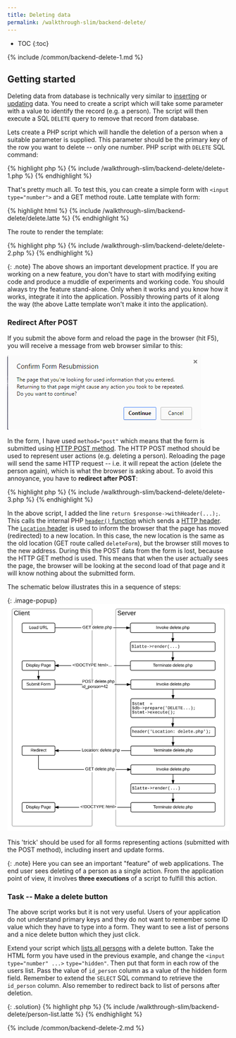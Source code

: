 ```yaml
---
title: Deleting data
permalink: /walkthrough-slim/backend-delete/
---
```


* TOC
{:toc}

{% include /common/backend-delete-1.md %}

## Getting started
Deleting data from database is technically very similar to [inserting](/walkthrough/backend-insert/) or
[updating](/walkthrough/backend-update/) data. You need to create a script which will
take some parameter with a value to identify the record (e.g. a person). The script will then
execute a SQL `DELETE` query to remove that record from database.

Lets create a PHP script which will handle the deletion of a person when a suitable
parameter is supplied. This parameter should be the primary key of the row you want to delete -- only
one number. PHP script with `DELETE` SQL command:

{% highlight php %}
{% include /walkthrough-slim/backend-delete/delete-1.php %}
{% endhighlight %}

That's pretty much all. To test this, you can create a simple form with `<input type="number">` and
a GET method route. Latte template with form:

{% highlight html %}
{% include /walkthrough-slim/backend-delete/delete.latte %}
{% endhighlight %}

The route to render the template:

{% highlight php %}
{% include /walkthrough-slim/backend-delete/delete-2.php %}
{% endhighlight %}

{: .note}
The above shows an important development practice. If you are working on a new feature, you don't have to
start with modifying exiting code and produce a muddle of experiments and working code. You should
always try the feature stand-alone. Only when it works and you know how it works, integrate it into the
application. Possibly throwing parts of it along the way (the above Latte template won't make it into
the application).

### Redirect After POST
If you submit the above form and reload the page in the browser (hit F5), you will receive a message from web browser
similar to this:

![Screenshot - Browser Reload](/common/backend-delete/reload.png)

In the form, I have used `method="post"` which means that the form is submitted using [HTTP POST method](todo).
The HTTP POST method should be used to represent user actions (e.g. deleting a person). Reloading the
page will send the same HTTP request -- i.e. it will repeat the action (delete the person again), which is what the browser
is asking about. To avoid this annoyance, you have to **redirect after POST**:

{% highlight php %}
{% include /walkthrough-slim/backend-delete/delete-3.php %}
{% endhighlight %}

In the above script, I added the line `return $response->withHeader(...);`. This calls the internal PHP
[`header()` function](http://php.net/manual/en/function.header.php) which sends a [HTTP header](todo).
The [`Location` header](https://en.wikipedia.org/wiki/HTTP_location) is used to inform the browser
that the page has moved (redirected) to a new location. In this case, the new location is the same as the old location
(GET route called `deleteForm`), but the browser still moves to the new address. During this the POST data from the
form is lost, because the HTTP GET method is used. This means that when the user actually sees the page,
the browser will be looking at the second load of that page and it will know nothing about the submitted form.

The schematic below illustrates this in a sequence of steps:

{: .image-popup}
![Graph -- Redirect after POST](/common/backend-delete/redirect.svg)

This 'trick' should be used for all forms representing actions (submitted with the POST method), including
insert and update forms.

{: .note}
Here you can see an important "feature" of web applications. The end user sees deleting of a person as
a single action. From the application point of view, it involves **three executions** of a
script to fulfill this action.

### Task -- Make a delete button
The above script works but it is not very useful. Users of your application do not understand primary keys
and they do not want to remember some ID value which they have to type into a form. They want to see
a list of persons and a nice delete button which they just click.

Extend your script which [lists all persons](/walkthrough-slim/backend-select/) with a delete button.
Take the HTML form you have used in the previous example, and change the `<input type="number" ...>`
`type="hidden"`. Then put that form in each row of the users list. Pass the value of `id_person` column
as a value of the hidden form field. Remember to extend the `SELECT` SQL command to retrieve the
`id_person` column. Also remember to redirect back to list of persons after deletion.

{: .solution}
{% highlight php %}
{% include /walkthrough-slim/backend-delete/person-list.latte %}
{% endhighlight %}

{% include /common/backend-delete-2.md %}